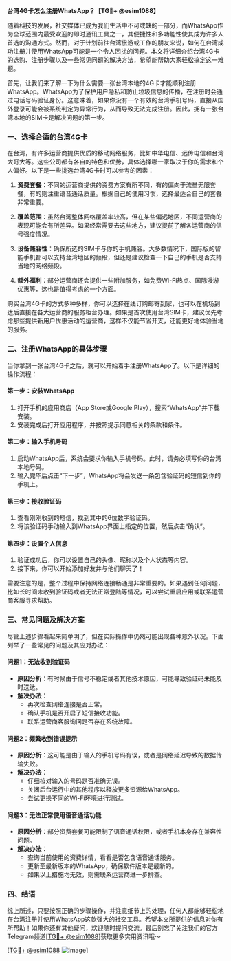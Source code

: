 **台湾4G卡怎么注册WhatsApp？【TG💪+ @esim1088】**

随着科技的发展，社交媒体已成为我们生活中不可或缺的一部分，而WhatsApp作为全球范围内最受欢迎的即时通讯工具之一，其便捷性和多功能性使其成为许多人首选的沟通方式。然而，对于计划前往台湾旅游或工作的朋友来说，如何在台湾成功注册并使用WhatsApp可能是一个令人困扰的问题。本文将详细介绍台湾4G卡的选购、注册步骤以及一些常见问题的解决方法，希望能帮助大家轻松搞定这一难题。

首先，让我们来了解一下为什么需要一张台湾本地的4G卡才能顺利注册WhatsApp。WhatsApp为了保护用户隐私和防止垃圾信息的传播，在注册时会通过电话号码验证身份。这意味着，如果你没有一个有效的台湾手机号码，直接从国外登录可能会被系统判定为异常行为，从而导致无法完成注册。因此，拥有一张台湾本地的SIM卡是解决问题的第一步。

### **一、选择合适的台湾4G卡**

在台湾，有许多运营商提供优质的移动网络服务，比如中华电信、远传电信和台湾大哥大等。这些公司都有各自的特色和优势，具体选择哪一家取决于你的需求和个人偏好。以下是一些挑选台湾4G卡时可以参考的因素：

1. **资费套餐**：不同的运营商提供的资费方案有所不同，有的偏向于流量无限套餐，有的则注重语音通话质量。根据自己的使用习惯，选择最适合自己的套餐非常重要。
   
2. **覆盖范围**：虽然台湾整体网络覆盖率较高，但在某些偏远地区，不同运营商的表现可能会有所差异。如果经常需要去这些地方，建议提前了解各运营商的信号强度情况。

3. **设备兼容性**：确保所选的SIM卡与你的手机兼容。大多数情况下，国际版的智能手机都可以支持台湾地区的频段，但还是建议检查一下自己的手机是否支持当地的网络频段。

4. **额外福利**：部分运营商还会提供一些附加服务，如免费Wi-Fi热点、国际漫游优惠等，这也是值得考虑的一个方面。

购买台湾4G卡的方式多种多样，你可以选择在线订购邮寄到家，也可以在机场到达后直接在各大运营商的服务柜台办理。如果是首次使用台湾SIM卡，建议优先考虑那些提供新用户优惠活动的运营商，这样不仅能节省开支，还能更好地体验当地的服务。

### **二、注册WhatsApp的具体步骤**

当你拿到一张台湾4G卡之后，就可以开始着手注册WhatsApp了。以下是详细的操作流程：

#### **第一步：安装WhatsApp**
1. 打开手机的应用商店（App Store或Google Play），搜索“WhatsApp”并下载安装。
2. 安装完成后打开应用程序，并按照提示同意相关的条款和条件。

#### **第二步：输入手机号码**
1. 启动WhatsApp后，系统会要求你输入手机号码。此时，请务必填写你的台湾本地号码。
2. 输入完毕后点击“下一步”，WhatsApp将会发送一条包含验证码的短信到你的手机上。

#### **第三步：接收验证码**
1. 查看刚刚收到的短信，找到其中的6位数字验证码。
2. 将该验证码手动输入到WhatsApp界面上指定的位置，然后点击“确认”。

#### **第四步：设置个人信息**
1. 验证成功后，你可以设置自己的头像、昵称以及个人状态等内容。
2. 接下来，你可以开始添加好友并与他们聊天了！

需要注意的是，整个过程中保持网络连接畅通是非常重要的。如果遇到任何问题，比如长时间未收到验证码或者无法正常登陆等情况，可以尝试重启应用或联系运营商客服寻求帮助。

### **三、常见问题及解决方案**

尽管上述步骤看起来简单明了，但在实际操作中仍然可能出现各种意外状况。下面列举了一些常见的问题及其应对办法：

#### **问题1：无法收到验证码**
- **原因分析**：有时候由于信号不稳定或者其他技术原因，可能导致验证码未能及时送达。
- **解决办法**：
  - 再次检查网络连接是否正常。
  - 确认手机是否开启了短信接收功能。
  - 联系运营商客服询问是否存在系统故障。

#### **问题2：频繁收到错误提示**
- **原因分析**：这可能是由于输入的手机号码有误，或者是网络延迟导致的数据传输失败。
- **解决办法**：
  - 仔细核对输入的号码是否准确无误。
  - 关闭后台运行中的其他程序以释放更多资源给WhatsApp。
  - 尝试更换不同的Wi-Fi环境进行测试。

#### **问题3：无法正常使用语音通话功能**
- **原因分析**：部分资费套餐可能限制了语音通话权限，或者手机本身存在兼容性问题。
- **解决办法**：
  - 查询当前使用的资费详情，看看是否包含语音通话服务。
  - 更新至最新版本的WhatsApp，确保软件版本是最新的。
  - 如果以上措施均无效，则需联系运营商进一步排查。

### **四、结语**

综上所述，只要按照正确的步骤操作，并注意细节上的处理，任何人都能够轻松地在台湾注册并使用WhatsApp这款强大的社交工具。希望本文所提供的信息对你有所帮助！如果你还有其他疑问，欢迎随时提问交流。最后别忘了关注我们的官方Telegram频道[[TG💪+ @esim1088](https://t.me/s/esim1088)]获取更多实用资讯哦～

[[TG💪+ @esim1088](https://t.me/s/esim1088) ![Image](https://i.postimg.cc/4NQfJmqS/Snipaste-2025-05-13-00-14-12.png)]